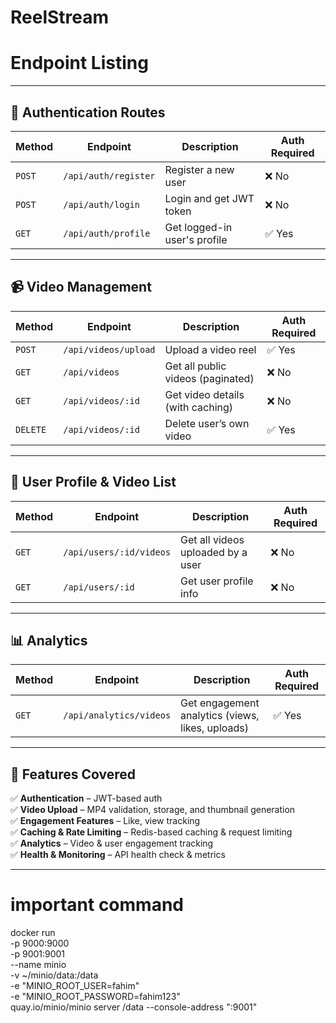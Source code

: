 # ReelStream

# Endpoint Listing
---

## **🔐 Authentication Routes**
| Method | Endpoint         | Description              | Auth Required |
|--------|----------------|-------------------------|--------------|
| `POST` | `/api/auth/register` | Register a new user | ❌ No |
| `POST` | `/api/auth/login` | Login and get JWT token | ❌ No |
| `GET` | `/api/auth/profile` | Get logged-in user's profile | ✅ Yes |

---

## **📹 Video Management**
| Method | Endpoint | Description | Auth Required |
|--------|---------|-------------|--------------|
| `POST` | `/api/videos/upload` | Upload a video reel | ✅ Yes |
| `GET` | `/api/videos` | Get all public videos (paginated) | ❌ No |
| `GET` | `/api/videos/:id` | Get video details (with caching) | ❌ No |
| `DELETE` | `/api/videos/:id` | Delete user’s own video | ✅ Yes | 

---

## **👤 User Profile & Video List**
| Method | Endpoint | Description | Auth Required |
|--------|---------|-------------|--------------|
| `GET` | `/api/users/:id/videos` | Get all videos uploaded by a user | ❌ No |
| `GET` | `/api/users/:id` | Get user profile info | ❌ No |

---

## **📊 Analytics**
| Method | Endpoint | Description | Auth Required |
|--------|---------|-------------|--------------|
| `GET` | `/api/analytics/videos` | Get engagement analytics (views, likes, uploads) | ✅ Yes |


---

## **🚀 Features Covered**
✅ **Authentication** – JWT-based auth  
✅ **Video Upload** – MP4 validation, storage, and thumbnail generation  
✅ **Engagement Features** – Like, view tracking  
✅ **Caching & Rate Limiting** – Redis-based caching & request limiting  
✅ **Analytics** – Video & user engagement tracking  
✅ **Health & Monitoring** – API health check & metrics  

---

# important command

docker run \
  -p 9000:9000 \
  -p 9001:9001 \
  --name minio \
  -v ~/minio/data:/data \
  -e "MINIO_ROOT_USER=fahim" \
  -e "MINIO_ROOT_PASSWORD=fahim123" \
  quay.io/minio/minio server /data --console-address ":9001"
